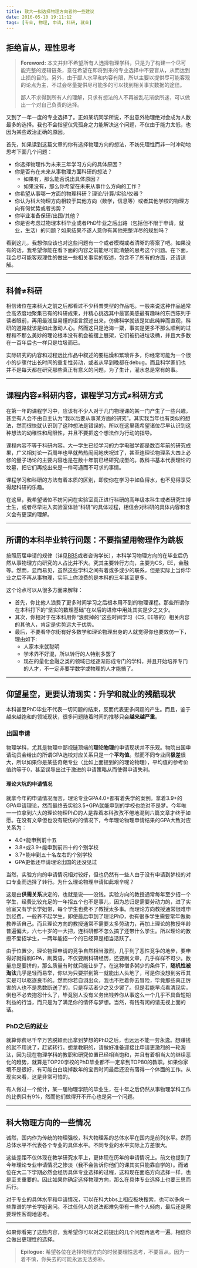 ```yaml
---
title: 致大一拟选择物理方向者的一些建议
date: 2016-05-10 19:11:12
tags: [专业, 物理, 申请, 科研, 就业]
---
```


## 拒绝盲从，理性思考

> **Foreword:** 本文并非不希望所有人选择物理学科，只是为了构建一个尽可能完整的逻辑链条，意在希望在即将到来的专业选择中不要盲从，从而达到止损的目的。另外，由于鄙人水平和内容有限，所以主要以提供尽可能客观的论点为主，不过会尽量提供尽可能多的可以找到相关事实数据的途径。
>
>鄙人不求得到所有人的理解，只求有想法的人不再被乱花渐欲所迷，可以做出一个对自己负责的选择。

又到了一年一度的专业选择了。正如某坑同学所说，不出意外物理绝对会成为人数最多的选择。我也不会指望仅凭孤身之力能解决这个问题，不仅由于能力太低，也因为某些政治正确的原因。
<!-- more -->

首先，如果读到这篇文章的你有选择物理方向的想法，不妨先理性而非一时冲动地思考下面几个问题：
+ 你选择物理作为未来三年学习方向的具体原因？
+ 你是否有在未来从事物理方面科研的想法？
    - 如果有，那么能否说出具体原因？
    - 如果没有，那么你希望在未来从事什么方向的工作？
+ 你希望从事哪一方面的物理科研？理论/计算/实验/仪器？
+ 你认为科大物理方向相较于其他方向（数学，信息等）或者其他学校的物理方向有何优势或者劣势？
+ 你毕业准备保研/出国/其他？
+ 你是否考虑过物理本科毕业或者PhD毕业之后出路（包括但不限于申请，就业，生活）的问题？如果结果不遂人意你有其他完整详尽的规划吗？

看到这儿，我想你应该也对这些问题有一个或者模糊或者清晰的答案了吧。如果没有的话，我希望你能在看下面的内容之前能尽可能清楚的思考这个问题。在下面，我会尽可能客观理性的做出一些相关事实的叙述，包含不了所有的方面，还请谅解。

---
## 科普≠科研

相信诸位在来科大之前之后都看过不少科普类型的作品吧。一般来说这种作品通常会高浓度地聚集已有的科研成果，并精心挑选其中最富美感最有趣味的东西陈列于读者眼前，再用最浅显易懂的语言叙述出来，仿佛科学就该是如此纯粹而直观，科研的道路就该是如此激动人心。然而这只是沧海一粟，事实是更多不那么顺利的过程和不那么美妙的理论根本没有机会被摆上展架，它们被扔进垃圾桶，并且大多数在一百年后也一样只是垃圾而已。

实际研究的内容和过程远比作品中叙述的要枯燥和繁琐许多，你经常可能为一个很小的步骤付出长时间的重复性劳动，或者从早到晚都在debug。而且科学家们也并不是每天都在研究那些真正有意义的问题，为了生计，灌水总是常有的事。

---
## 课程内容≠科研内容，课程学习方式≠科研方式

在第一年的课程学习中，应该有不少人对于几门物理课的某一门产生了一些兴趣，甚至有人会不由自主认为“我以后要从事某方面的研究”。其实我当年也有类似的想法，然而很快就认识到了这种想法是错误的。所以在这里我希望诸位尽早认识到这种想法的幼稚性和局限性，并且不要把这个想法作为行动的指导。

课程内容不等于科研内容。大一学生已经学习的力学电磁学都是数百年前的研究成果，广义相对论一百周年也早就热热闹闹地庆祝过了，甚至连理论物理系大四上必修的量子场论的主要内容也是在数十年前已经研究成型的。教科书基本代表理论的坟墓，把它们再挖出来是一件可遇而不可求的事情。

课程学习和科研的方法有着本质的区别，即使你在学习中如鱼得水，也不见得享受得起科研的乐趣。

在这里，我希望诸位不妨问问在实验室真正进行科研的高年级本科生或者研究生博士生，或者尽早进入实验室体验“科研”的具体过程，相信会对科研的具体内容和含义会有更深的理解。

---
## 所谓的本科毕业转行问题：不要指望用物理作为跳板

按照历届申请的规律（详见[BBS](http://bbs.ustc.edu.cn/)或者咨询学长），本科学习物理方向的在毕业后仍然从事物理方向研究的人占比并不大。究其主要转行方向，主要为CS，EE，金融等。然而，显而易见，虽然这些学科之间有着或多或少的联系，但是实际上当你毕业之后不再从事物理，实际上你浪费的是本科的三年甚至更多。

这个论点可以从很多方面来解释：
+ 首先，你比他人浪费了更多时间学习之后根本用不到的物理课程。那些所谓你在本科打下的“坚实的数理基础”在以后的进修中用处其实是少之又少。
+ 其次，你相对于在本科用你“浪费掉的”这些时间学习（CS, EE等的）相关内容的其他人，肯定是劣势远大于优势。
+ 最后，不要看华尔街有好多数学和理论物理出身的人就觉得你也要效仿一下，理由如下:
    - 人家本来就聪明
    - 学术界不好混，所以转行的人特别多罢了
    - 现在的量化金融之类的领域已经逐渐形成专门的学科，并且开始培养专门的人才，不一定非要学数学或物理的人才能搞了。

---
## 仰望星空，更要认清现实：升学和就业的残酷现状
本科甚至PhD毕业不代表一切问题的结束，反而代表更多问题的产生。而且，鉴于越来越饱和的领域现状，很多问题随着时间的推移只会**越来越严重**。

### 出国申请
物理学科，尤其是物理中鄙视链顶端的**理论物理**的申请现状并不乐观。物院出国申请动员会给出的所谓GPA选校对应关系只是一个**平均值**。然而不同专业间**极差**很大，所以如果你是某些奇葩专业（比如上面提到的的理论物理），平均值的参考价值约等于0，甚至误导出过于激进的申请策略从而使得申请失利。

#### 理论大坑的申请情况
就拿今年的申请情况而言，理论专业GPA4.0+都有着失学的案例。拿着3.9+的GPA申请理论，然而最终去实验3.5+GPA就能申到的学校也绝对不是梦。今年唯一一位拿到六大的理论物理PhD的人是靠着本科孜孜不倦地混到六篇文章才终于如愿。在没有文章但也没有硬伤的的情况下，今年理论物理申请结果的GPA大致对应关系为：
+ 4.0+能申到前十五
+ 3.8+或3.9+能申到前四十的个别学校
+ 3.7+能申到五十名左右的个别学校
+ GPA更低还申请理论出国的还没见过

当然，实验方向的申请情况相对较好，但也仍然有一些人由于没有申请到梦校的对口专业而选择了转行。为什么理论物理申请如此艰辛呢？

这是由**供需关系**决定的，也就是说——没钱。实验方向的教授通常每年至少招一个学生，经费比较充足的一年招五个也不是事儿，因为总归是需要劳动力的，进了实验室又有学长学姐带，每个学生也费不了教授太多事。而理论方向教授通常很难申到经费，一般养不起学生，即使最后申到了理论PhD，也有很多学生需要常年做助教养活自己。而且理论方向的教授通常不需要太多劳动力，再加上理论的教授年龄普遍偏大，六七十岁的一大把，连科研都不怎么搞了还带什么学生。所以理论的教授不爱招学生，一两年能招一个的已经算是相当活跃了。

由于位置少，理论物理申请的竞争自然相当激烈，几乎到了恶性竞争的地步，要申得好就得刷GPA，刷英语，不仅要刷科研经历，还要刷文章，几乎样样不可少。数量总是要拼的，那么质量有时就只能让步了。在这种僧多粥少的条件下，**随机性被淘汰**几乎是轻而易举，你以为只要拼到第一就能出人头地了，可是你没想到劣币其实是可以驱逐良币的。然而你若自诩出众，我也不拦着你去冒险，毕竟那些真正厉害的人也不是悉数断送了的，只是存活者少之又少罢了。但是若能早点看清现实，倒也不必去抱怨什么了，毕竟别人没有义务出钱养你从事这么一个几乎不具备短期利益的行当，而只是为了满足你的情怀与梦想。当然，有钱有闲的请无视上面的话。

### PhD之后的就业

就算你费尽千辛万苦脱颖而出拿到梦想的PhD之后，也远远不能一劳永逸。想赚钱的就不用说了，赶紧转行。想拿教职的，请做好准备迎接比申请更激烈的一轮淘汰，因为现在物理学科的教职和研究位置已经相当饱和，并且有着相当大的继续恶化的趋势，就算是TOP20学校的PhD毕业都不一定拿到TOP80的教职。如果你家境不是很好，有可能白白烧掉数年的宝贵时间最后还没有落得一个体面的工作。从现实来看，这是非常可怕的。

有人做过一个统计，某一届物理学院的毕业生，在十年之后仍然从事物理学科工作的比例只有9%，然而他们做得开不开心也是另一个问题。

---
## 科大物理方向的一些情况

诚然，国内作为传统的物理强校，科大物理系的总体水平在国内是前列水平。然而总体水平不代表各个专业的具体水平。不同专业的水平实际上方差很大。

这些差距不仅体现在教学研究水平上，更体现在历年的申请情况上。前文也提到了今年理论专业申请情况之惨淡（我不会告诉你他们的课其实只能靠自学的）。而诸位在大二下学期必然会经历具体专业选择的过程，这和现在面临方向选择一样，也是至关重要的。因此如果你确定选择物理方向，那么在具体专业选择上也要三思而后行。

对于专业的具体水平和申请情况，可以在科大bbs上相应板块搜索，也可以多向一些靠谱的学长学姐询问。不过任何人的说法都难免带有一些个人倾向，最后还是需要理性客观地思考。

---

如果你看完了这些内容，我希望你可以对之前提出的几个问题再思考一遍。相信你会做出更理性的选择。


> **Epilogue:** 希望各位在选择物理方向的时候要理性思考，不要盲从。因为一着不慎，你失去的可能永远无法弥补。
